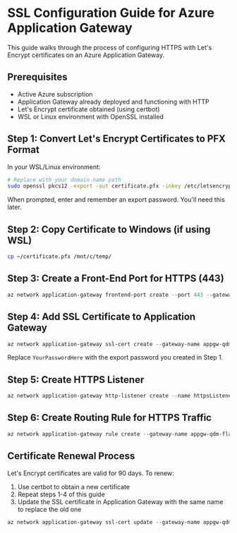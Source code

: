 # SSL Configuration Guide for Azure Application Gateway

This guide walks through the process of configuring HTTPS with Let's Encrypt certificates on an Azure Application Gateway.

## Prerequisites
- Active Azure subscription
- Application Gateway already deployed and functioning with HTTP
- Let's Encrypt certificate obtained (using certbot)
- WSL or Linux environment with OpenSSL installed

## Step 1: Convert Let's Encrypt Certificates to PFX Format

In your WSL/Linux environment:

```bash
# Replace with your domain name path
sudo openssl pkcs12 -export -out certificate.pfx -inkey /etc/letsencrypt/live/iac.quinten-de-meyer.be/privkey.pem -in /etc/letsencrypt/live/iac.quinten-de-meyer.be/fullchain.pem
```

When prompted, enter and remember an export password. You'll need this later.

## Step 2: Copy Certificate to Windows (if using WSL)

```bash
cp ~/certificate.pfx /mnt/c/temp/
```

## Step 3: Create a Front-End Port for HTTPS (443)

```powershell
az network application-gateway frontend-port create --port 443 --gateway-name appgw-qdm-flask --name httpsPort --resource-group rg-qdm-flask-crud
```

## Step 4: Add SSL Certificate to Application Gateway

```powershell
az network application-gateway ssl-cert create --gateway-name appgw-qdm-flask --name iacCertificate --resource-group rg-qdm-flask-crud --cert-file C:\temp\certificate.pfx --cert-password "YourPasswordHere"
```

Replace `YourPasswordHere` with the export password you created in Step 1.

## Step 5: Create HTTPS Listener

```powershell
az network application-gateway http-listener create --name httpsListener --frontend-ip appGatewayFrontendIP --frontend-port httpsPort --resource-group rg-qdm-flask-crud --gateway-name appgw-qdm-flask --ssl-cert iacCertificate --host-name iac.quinten-de-meyer.be
```

## Step 6: Create Routing Rule for HTTPS Traffic

```powershell
az network application-gateway rule create --gateway-name appgw-qdm-flask --name httpsRule --resource-group rg-qdm-flask-crud --http-listener httpsListener --rule-type Basic --address-pool flaskCrudBackendPool --http-settings flaskCrudHttpSettings --priority 100
```

## Certificate Renewal Process

Let's Encrypt certificates are valid for 90 days. To renew:

1. Use certbot to obtain a new certificate
2. Repeat steps 1-4 of this guide
3. Update the SSL certificate in Application Gateway with the same name to replace the old one

```powershell
az network application-gateway ssl-cert update --gateway-name appgw-qdm-flask --name iacCertificate --resource-group rg-qdm-flask-crud --cert-file C:\temp\certificate.pfx --cert-password "YourPasswordHere"
``` 